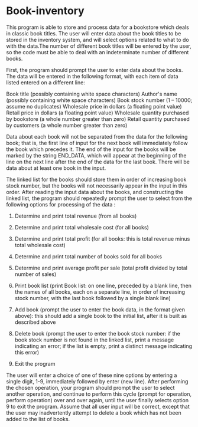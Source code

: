 # Book-inventory

This program is able to store and process data for a bookstore which deals in classic book titles. The user will enter data about the book titles to be stored in the inventory system, and will select options related to what to do with the data.The number of different book titles will be entered by the user, so the code must be able to deal with an indeterminate number of different books.


First, the program should prompt the user to enter data about the books. The data will be entered in the following format, with each item of data listed entered on a different line:


Book title (possibly containing white space characters)
Author's name (possibly containing white space characters)
Book stock number (1 – 10000; assume no duplicates)
Wholesale price in dollars (a floating point value)
Retail price in dollars (a floating point value)
Wholesale quantity purchased by bookstore (a whole number greater than zero)
Retail quantity purchased by customers (a whole number greater than zero)


Data about each book will not be separated from the data for the following book; that is, the first line of input for the next book will immediately follow the book which precedes it. The end of the input for the books will be marked by the string END_DATA, which will appear at the beginning of the line on the next line after the end of the data for the last book. There will be data about
at least one book in the input. 


The linked list for the books should store them in order of increasing book stock number, but the books will not necessarily appear in the input in this order. After reading the input data about the books, and constructing the linked list, the program should
repeatedly prompt the user to select from the following options for processing of the data :


1. Determine and print total revenue (from all books)


2. Determine and print total wholesale cost (for all books)


3. Determine and print total profit (for all books: this is total revenue minus total wholesale cost)


4. Determine and print total number of books sold for all books


5. Determine and print average profit per sale (total profit divided by total number of sales)


6. Print book list (print Book list: on one line, preceded by a blank line, then the names of all books,
each on a separate line, in order of increasing stock number, with the last book followed by a
single blank line)


7. Add book (prompt the user to enter the book data, in the format given above): this should add a
single book to the initial list, after it is built as described above


8. Delete book (prompt the user to enter the book stock number: if the book stock number is not
found in the linked list, print a message indicating an error; if the list is empty, print a distinct
message indicating this error)


9. Exit the program


The user will enter a choice of one of these nine options by entering a single digit, 1-9, immediately followed by enter (new line). After performing the chosen operation, your program should prompt the user to select another operation, and continue to perform this cycle (prompt for operation, perform operation) over and over again, until the user finally selects option 9 to exit the program.
Assume that all user input will be correct, except that the user may inadvertently attempt to delete a book which has not been added to the list of books. 
